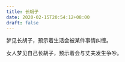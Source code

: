 ```yaml
---
title: 长胡子
date: 2020-02-15T20:54:12+08:00
draft: false
---
```


梦见长胡子，预示着生活会被某件事情纠缠。

女人梦见自己长胡子，预示着会与丈夫发生争吵。


